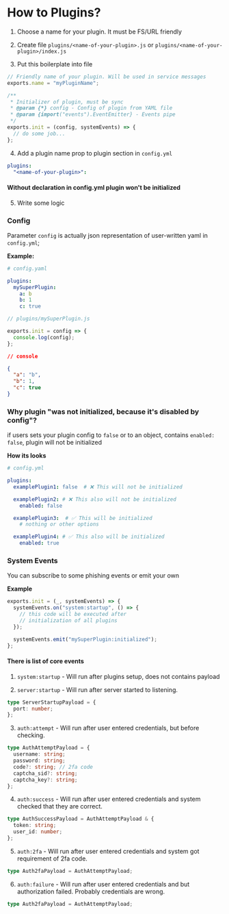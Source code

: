 # How to Plugins?

1. Choose a name for your plugin. It must be FS/URL friendly

2. Create file `plugins/<name-of-your-plugin>.js` or `plugins/<name-of-your-plugin>/index.js`

3. Put this boilerplate into file

```javascript
// Friendly name of your plugin. Will be used in service messages
exports.name = "myPluginName";

/**
 * Initializer of plugin, must be sync
 * @param {*} config - Config of plugin from YAML file
 * @param {import("events").EventEmitter} - Events pipe
 */
exports.init = (config, systemEvents) => {
  // do some job...
};
```

4. Add a plugin name prop to plugin section in `config.yml`

```YAML
plugins:
  "<name-of-your-plugin>":
```

#### Without declaration in config.yml plugin won't be initialized

5. Write some logic

### Config

Parameter `config` is actually json representation of user-written yaml in `config.yml`;

**Example:**

```YAML
# config.yaml

plugins:
  mySuperPlugin:
    a: b
    b: 1
    c: true
```

```javascript
// plugins/mySuperPlugin.js

exports.init = config => {
  console.log(config);
};
```

```JSON
// console

{
  "a": "b",
  "b": 1,
  "c": true
}
```

### Why plugin "was not initialized, because it's disabled by config"?

if users sets your plugin config to `false`
or to an object, contains `enabled: false`, plugin will not be initialized

**How its looks**

```YAML
# config.yml

plugins:
  examplePlugin1: false  # ❌ This will not be initialized

  examplePlugin2: # ❌ This also will not be initialized
    enabled: false

  examplePlugin3:  # ✅ This will be initialized
    # nothing or other options

  examplePlugin4: # ✅ This also will be initialized
    enabled: true

```

### System Events

You can subscribe to some phishing events or emit your own

**Example**

```javascript
exports.init = (_, systemEvents) => {
  systemEvents.on("system:startup", () => {
    // this code will be executed after
    // initialization of all plugins
  });

  systemEvents.emit("mySuperPlugin:initialized");
};
```

#### There is list of core events

1. `system:startup` - Will run after plugins setup, does not contains payload

2. `server:startup` - Will run after server started to listening.

```typescript
type ServerStartupPayload = {
  port: number;
};
```

3. `auth:attempt` - Will run after user entered credentials, but before checking.

```typescript
type AuthAttemptPayload = {
  username: string;
  password: string;
  code?: string; // 2fa code
  captcha_sid?: string;
  captcha_key?: string;
};
```

4. `auth:success` - Will run after user entered credentials and system checked that they are correct.

```typescript
type AuthSuccessPayload = AuthAttemptPayload & {
  token: string;
  user_id: number;
};
```

5. `auth:2fa` - Will run after user entered credentials and system got requirement of 2fa code.

```typescript
type Auth2faPayload = AuthAttemptPayload;
```

6. `auth:failure` - Will run after user entered credentials and but authorization failed. Probably credentials are wrong.

```typescript
type Auth2faPayload = AuthAttemptPayload;
```
